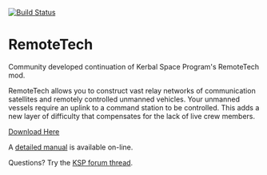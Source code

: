 [![Build Status](https://travis-ci.org/RemoteTechnologiesGroup/RemoteTech.svg?branch=master)](https://travis-ci.org/RemoteTechnologiesGroup/RemoteTech)

RemoteTech
==========

Community developed continuation of Kerbal Space Program's RemoteTech mod.

RemoteTech allows you to construct vast relay networks of communication satellites and remotely controlled unmanned vehicles. Your unmanned vessels require an uplink to a command station to be controlled. This adds a new layer of difficulty that compensates for the lack of live crew members.

[Download Here](https://github.com/RemoteTechnologiesGroup/RemoteTech/releases/latest)

A [detailed manual](http://remotetechnologiesgroup.github.io/RemoteTech) is available on-line.

Questions? Try the [KSP forum thread](http://forum.kerbalspaceprogram.com/threads/56399).

